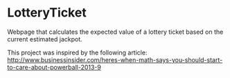 # LotteryTicket
Webpage that calculates the expected value of a lottery ticket based on the current estimated jackpot.

This project was inspired by the following article: http://www.businessinsider.com/heres-when-math-says-you-should-start-to-care-about-powerball-2013-9